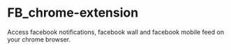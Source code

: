 # FB_chrome-extension
Access facebook notifications, facebook wall and facebook mobile feed on your chrome browser.
